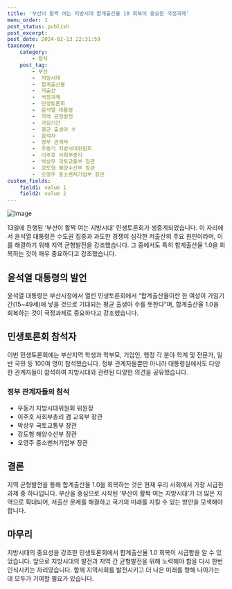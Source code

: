 ```yaml
---
title: '부산이 활짝 여는 지방시대 합계출산율 10 회복이 중요한 국정과제'
menu_order: 1
post_status: publish
post_excerpt: 
post_date: 2024-02-13 22:31:59
taxonomy:
    category:
        - 정치
    post_tag:
        - 부산
        -  지방시대
        -  합계출산율
        -  저출산
        -  국정과제
        -  민생토론회
        -  윤석열 대통령
        -  지역 균형발전
        -  가임기간
        -  평균 출생아 수
        -  참석자
        -  정부 관계자
        -  우동기 지방시대위원회
        -  이주호 사회부총리
        -  박상우 국토교통부 장관
        -  강도형 해양수산부 장관
        -  오영주 중소벤처기업부 장관
custom_fields:
    field1: value 1
    field2: value 2
---
```


![Image](https://imgnews.pstatic.net/image/366/2024/02/13/0000970038_001_20240213150909703.jpg?type=w647)

13일에 진행된 ‘부산이 활짝 여는 지방시대’ 민생토론회가 생중계되었습니다. 이 자리에서 윤석열 대통령은 수도권 집중과 과도한 경쟁이 심각한 저출산의 주요 원인이라며, 이를 해결하기 위해 지역 균형발전을 강조했습니다. 그 중에서도 특히 합계출산율 1.0을 회복하는 것이 매우 중요하다고 강조했습니다.
## 윤석열 대통령의 발언
윤석열 대통령은 부산시청에서 열린 민생토론회에서 “합계출산율이란 한 여성이 가임기간(15~49세)에 낳을 것으로 기대되는 평균 출생아 수를 뜻한다”며, 합계출산율 1.0을 회복하는 것이 국정과제로 중요하다고 강조했습니다.
## 민생토론회 참석자
이번 민생토론회에는 부산지역 학생과 학부모, 기업인, 행정 각 분야 학계 및 전문가, 일반 국민 등 100여 명이 참석했습니다. 정부 관계자들뿐만 아니라 대통령실에서도 다양한 관계자들이 참석하여 지방시대와 관련된 다양한 의견을 공유했습니다.
### 정부 관계자들의 참석
- 우동기 지방시대위원회 위원장
- 이주호 사회부총리 겸 교육부 장관
- 박상우 국토교통부 장관
- 강도형 해양수산부 장관
- 오영주 중소벤처기업부 장관
## 결론
지역 균형발전을 통해 합계출산율 1.0을 회복하는 것은 현재 우리 사회에서 가장 시급한 과제 중 하나입니다. 부산을 중심으로 시작된 ‘부산이 활짝 여는 지방시대’가 더 많은 지역으로 확대되어, 저출산 문제를 해결하고 국가의 미래를 지킬 수 있는 방안을 모색해야 합니다.
## 마무리
지방시대의 중요성을 강조한 민생토론회에서 합계출산율 1.0 회복이 시급함을 알 수 있었습니다. 앞으로 지방시대의 발전과 지역 간 균형발전을 위해 노력해야 함을 다시 한번 인식시키는 자리였습니다. 함께 지역사회를 발전시키고 더 나은 미래를 향해 나아가는 데 모두가 기여할 필요가 있습니다.
